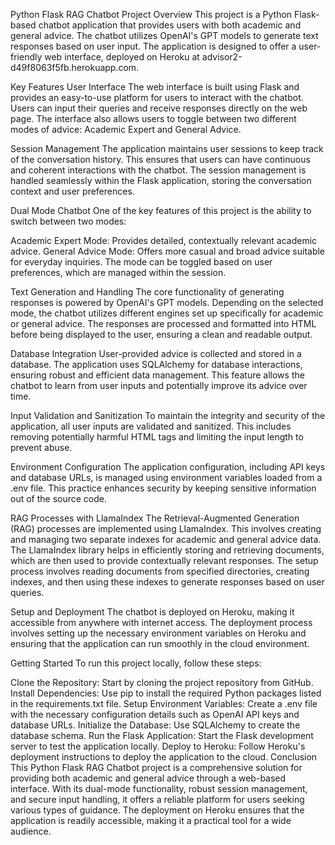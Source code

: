 Python Flask RAG Chatbot
Project Overview
This project is a Python Flask-based chatbot application that provides users with both academic and general advice. The chatbot utilizes OpenAI's GPT models to generate text responses based on user input. The application is designed to offer a user-friendly web interface, deployed on Heroku at advisor2-d49f8063f5fb.herokuapp.com.

Key Features
User Interface
The web interface is built using Flask and provides an easy-to-use platform for users to interact with the chatbot. Users can input their queries and receive responses directly on the web page. The interface also allows users to toggle between two different modes of advice: Academic Expert and General Advice.

Session Management
The application maintains user sessions to keep track of the conversation history. This ensures that users can have continuous and coherent interactions with the chatbot. The session management is handled seamlessly within the Flask application, storing the conversation context and user preferences.

Dual Mode Chatbot
One of the key features of this project is the ability to switch between two modes:

Academic Expert Mode: Provides detailed, contextually relevant academic advice.
General Advice Mode: Offers more casual and broad advice suitable for everyday inquiries.
The mode can be toggled based on user preferences, which are managed within the session.

Text Generation and Handling
The core functionality of generating responses is powered by OpenAI's GPT models. Depending on the selected mode, the chatbot utilizes different engines set up specifically for academic or general advice. The responses are processed and formatted into HTML before being displayed to the user, ensuring a clean and readable output.

Database Integration
User-provided advice is collected and stored in a database. The application uses SQLAlchemy for database interactions, ensuring robust and efficient data management. This feature allows the chatbot to learn from user inputs and potentially improve its advice over time.

Input Validation and Sanitization
To maintain the integrity and security of the application, all user inputs are validated and sanitized. This includes removing potentially harmful HTML tags and limiting the input length to prevent abuse.

Environment Configuration
The application configuration, including API keys and database URLs, is managed using environment variables loaded from a .env file. This practice enhances security by keeping sensitive information out of the source code.

RAG Processes with LlamaIndex
The Retrieval-Augmented Generation (RAG) processes are implemented using LlamaIndex. This involves creating and managing two separate indexes for academic and general advice data. The LlamaIndex library helps in efficiently storing and retrieving documents, which are then used to provide contextually relevant responses. The setup process involves reading documents from specified directories, creating indexes, and then using these indexes to generate responses based on user queries.

Setup and Deployment
The chatbot is deployed on Heroku, making it accessible from anywhere with internet access. The deployment process involves setting up the necessary environment variables on Heroku and ensuring that the application can run smoothly in the cloud environment.

Getting Started
To run this project locally, follow these steps:

Clone the Repository: Start by cloning the project repository from GitHub.
Install Dependencies: Use pip to install the required Python packages listed in the requirements.txt file.
Setup Environment Variables: Create a .env file with the necessary configuration details such as OpenAI API keys and database URLs.
Initialize the Database: Use SQLAlchemy to create the database schema.
Run the Flask Application: Start the Flask development server to test the application locally.
Deploy to Heroku: Follow Heroku's deployment instructions to deploy the application to the cloud.
Conclusion
This Python Flask RAG Chatbot project is a comprehensive solution for providing both academic and general advice through a web-based interface. With its dual-mode functionality, robust session management, and secure input handling, it offers a reliable platform for users seeking various types of guidance. The deployment on Heroku ensures that the application is readily accessible, making it a practical tool for a wide audience.